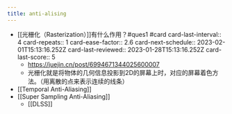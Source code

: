 ```yaml
---
title: anti-alising
---
```


- [[光栅化（Rasterization）]]有什么作用？#ques1 #card
  card-last-interval:: 4
  card-repeats:: 1
  card-ease-factor:: 2.6
  card-next-schedule:: 2023-02-01T15:13:16.252Z
  card-last-reviewed:: 2023-01-28T15:13:16.252Z
  card-last-score:: 5
	- https://juejin.cn/post/6994671344025600007
	- 光栅化就是将物体的几何信息投影到2D的屏幕上时，对应的屏幕着色方法。（用离散的点来表示连续的线条）
- [[Temporal Anti-Aliasing]]
- [[Super Sampling Anti-Aliasing]]
	- [[DLSS]]